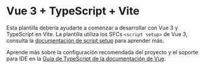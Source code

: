 # Vue 3 + TypeScript + Vite

Esta plantilla debería ayudarte a comenzar a desarrollar con Vue 3 y TypeScript en Vite. La plantilla utiliza los SFCs `<script setup>` de Vue 3, consulta la [documentación de script setup](https://v3.vuejs.org/api/sfc-script-setup.html#sfc-script-setup) para aprender más.

Aprende más sobre la configuración recomendada del proyecto y el soporte para IDE en la [Guía de TypeScript de la documentación de Vue](https://vuejs.org/guide/typescript/overview.html#project-setup).
